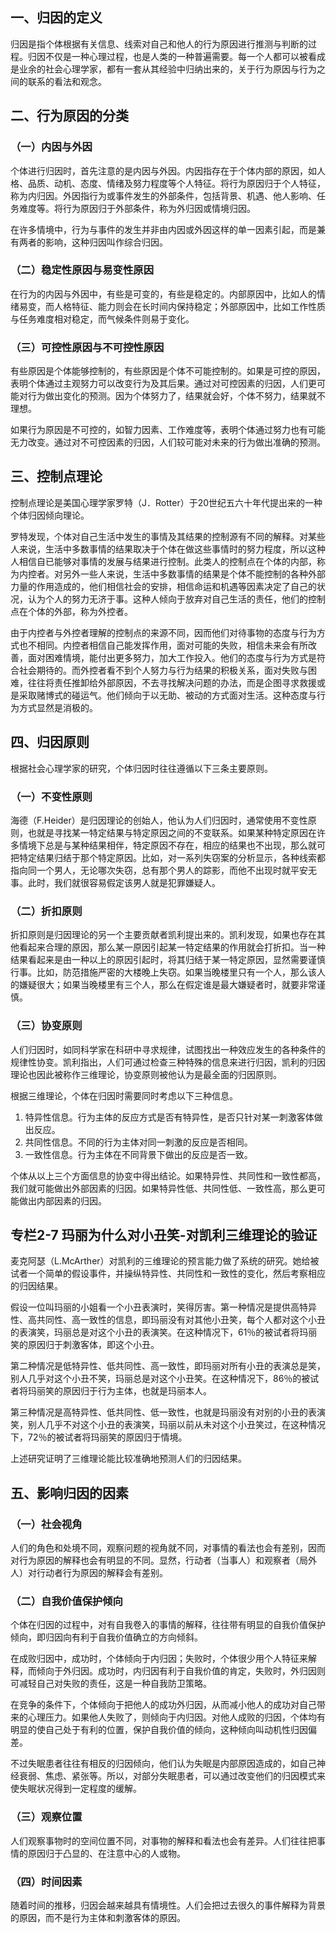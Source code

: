 
## 一、归因的定义

归因是指个体根据有关信息、线索对自己和他人的行为原因进行推测与判断的过程。归因不仅是一种心理过程，也是人类的一种普遍需要。每一个人都可以被看成是业余的社会心理学家，都有一套从其经验中归纳出来的，关于行为原因与行为之间的联系的看法和观念。

## 二、行为原因的分类

### （一）内因与外因

个体进行归因时，首先注意的是内因与外因。内因指存在于个体内部的原因，如人格、品质、动机、态度、情绪及努力程度等个人特征。将行为原因归于个人特征，称为内归因。外因指行为或事件发生的外部条件，包括背景、机遇、他人影响、任务难度等。将行为原因归于外部条件，称为外归因或情境归因。

在许多情境中，行为与事件的发生并非由内因或外因这样的单一因素引起，而是兼有两者的影响，这种归因叫作综合归因。

### （二）稳定性原因与易变性原因

在行为的内因与外因中，有些是可变的，有些是稳定的。内部原因中，比如人的情绪易变，而人格特征、能力则会在长时间内保持稳定；外部原因中，比如工作性质与任务难度相对稳定，而气候条件则易于变化。

### （三）可控性原因与不可控性原因

有些原因是个体能够控制的，有些原因是个体不可能控制的。如果是可控的原因，表明个体通过主观努力可以改变行为及其后果。通过对可控因素的归因，人们更可能对行为做出变化的预测。因为个体努力了，结果就会好，个体不努力，结果就不理想。

如果行为原因是不可控的，如智力因素、工作难度等，表明个体通过努力也有可能无力改变。通过对不可控因素的归因，人们较可能对未来的行为做出准确的预测。

## 三、控制点理论

控制点理论是美国心理学家罗特（J．Rotter）于20世纪五六十年代提出来的一种个体归因倾向理论。

罗特发现，个体对自己生活中发生的事情及其结果的控制源有不同的解释。对某些人来说，生活中多数事情的结果取决于个体在做这些事情时的努力程度，所以这种人相信自已能够对事情的发展与结果进行控制。此类人的控制点在个体的内部，称为内控者。对另外一些人来说，生活中多数事情的结果是个体不能控制的各种外部力量的作用造成的，他们相信社会的安排，相信命运和机遇等因素决定了自己的状况，认为个人的努力无济于事。这种人倾向于放弃对自己生活的责任，他们的控制点在个体的外部，称为外控者。

由于内控者与外控者理解的控制点的来源不同，因而他们对待事物的态度与行为方式也不相同。内控者相信自己能发挥作用，面对可能的失败，相信未来会有所改善，面对困难情境，能付出更多努力，加大工作投入。他们的态度与行为方式是符合社会期待的。而外控者看不到个人努力与行为结果的积极关系，面对失败与困难，往往将责任推卸给外部原因，不去寻找解决问题的办法，而是企图寻求救援或是采取赌博式的碰运气。他们倾向于以无助、被动的方式面对生活。这种态度与行为方式显然是消极的。

## 四、归因原则

根据社会心理学家的研究，个体归因时往往遵循以下三条主要原则。

### （一）不变性原则

海德（F.Heider）是归因理论的创始人，他认为人们归因时，通常使用不变性原则，也就是寻找某一特定结果与特定原因之间的不变联系。如果某种特定原因在许多情境下总是与某种结果相伴，特定原因不存在，相应的结果也不出现，那么就可把特定结果归结于那个特定原因。比如，对一系列失窃案的分析显示，各种线索都指向同一个男人，无论哪次失窃，总有那个男人的踪影，而他不出现时就平安无事。此时，我们就很容易假定该男人就是犯罪嫌疑人。

### （二）折扣原则

折扣原则是归因理论的另一个主要贡献者凯利提出来的。凯利发现，如果也存在其他看起来合理的原因，那么某一原因引起某一特定结果的作用就会打折扣。当一种结果看起来是由一种以上的原因引起时，将其归结于某一特定原因，显然需要谨慎行事。比如，防范措施严密的大楼晚上失窃。如果当晚楼里只有一个人，那么该人的嫌疑很大；如果当晚楼里有三个人，那么在假定谁是最大嫌疑者时，就要非常谨慎。

### （三）协变原则

人们归因时，如同科学家在科研中寻求规律，试图找出一种效应发生的各种条件的规律性协变。凯利指出，人们可通过检查三种特殊的信息来进行归因，凯利的归因理论也因此被称作三维理论，协变原则被他认为是最全面的归因原则。

根据三维理论，个体在归因时需要同时考虑以下三种信息。

1. 特异性信息。行为主体的反应方式是否有特异性，是否只针对某一刺激客体做出反应。
2. 共同性信息。不同的行为主体对同一刺激的反应是否相同。
3. 一致性信息。行为主体在不同背景下做出的反应是否一致。

个体从以上三个方面信息的协变中得出结论。如果特异性、共同性和一致性都高，我们就可能做出外部因素的归因。如果特异性低、共同性低、一致性高，那么更可能做出内部因素的归因。

<div class="specialColumn">

## 专栏2-7 玛丽为什么对小丑笑-对凯利三维理论的验证

麦克阿瑟（L.McArther）对凯利的三维理论的预言能力做了系统的研究。她给被试者一个简单的假设事件，并操纵特异性、共同性和一致性的变化，然后考察相应的归因结果。

假设一位叫玛丽的小姐看一个小丑表演时，笑得厉害。第一种情况是提供高特异性、高共同性、高一致性的信息，即玛丽没有对其他小丑笑，每个人都对这个小丑的表演笑，玛丽总是对这个小丑的表演笑。在这种情况下，61％的被试者将玛丽笑的原因归于刺激客体，即这个小丑。

第二种情况是低特异性、低共同性、高一致性，即玛丽对所有小丑的表演总是笑，别人几乎对这个小丑不笑，玛丽总是对这个小丑笑。在这种情况下，86％的被试者将玛丽笑的原因归于行为主体，也就是玛丽本人。

第三种情况是高特异性、低共同性、低一致性，也就是玛丽没有对别的小丑的表演笑，别人几乎不对这个小丑的表演笑，玛丽以前从未对这个小丑笑过，在这种情况下，72％的被试者将玛丽笑的原因归于情境。

上述研究证明了三维理论能比较准确地预测人们的归因结果。

</div>

## 五、影响归因的因素

### （一）社会视角

人们的角色和处境不同，观察问题的视角就不同，对事情的看法也会有差别，因而对行为原因的解释也会有明显的不同。显然，行动者（当事人）和观察者（局外人）对行动者行为原因的解释会有差别。 

### （二）自我价值保护倾向

个体在归因的过程中，对有自我卷入的事情的解释，往往带有明显的自我价值保护倾向，即归因向有利于自我价值确立的方向倾斜。

在成败归因中，成功时，个体倾向于内归因；失败时，个体很少用个人特征来解释，而倾向于外归因。成功时，内归因有利于自我价值的肯定，失败时，外归因则可减轻自己对失败的责任，这是一种自我防卫策略。

在竞争的条件下，个体倾向于把他人的成功外归因，从而减小他人的成功对自己带来的心理压力。如果他人失败了，则倾向于内归因。对他人成败的归因，个体均有明显的使自己处于有利的位置，保护自我价值的倾向，这种倾向叫动机性归因偏差。

不过失眠患者往往有相反的归因倾向，他们认为失眠是内部原因造成的，如自己神经衰弱、焦虑、紧张等。所以，对部分失眠患者，可以通过改变他们的归因模式来使失眠状况得到一定程度的缓解。

### （三）观察位置

人们观察事物时的空间位置不同，对事物的解释和看法也会有差异。人们往往把事情的原因归于凸显的、在注意中心的人或物。

### （四）时间因素

随着时间的推移，归因会越来越具有情境性。人们会把过去很久的事件解释为背景的原因，而不是行为主体和刺激客体的原因。
